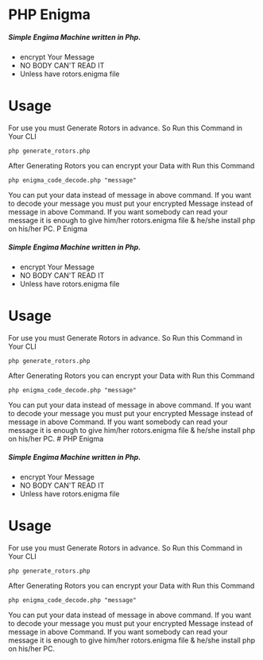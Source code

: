 # PHP Enigma
##### Simple Engima Machine written in Php.
- encrypt Your Message  
- NO BODY CAN'T READ IT 
- Unless have rotors.enigma file
# Usage 
For use you must Generate Rotors in advance.
So Run this Command in Your CLI
```
php generate_rotors.php
```
After Generating Rotors you can encrypt your Data with Run this Command
```
php enigma_code_decode.php "message"
```
You can put your data instead of message in above command. If you want to decode your message you must put your encrypted Message instead of message in above Command. 
If you want somebody can read your message it is enough to give him/her rotors.enigma file & he/she install php on his/her PC. P Enigma
##### Simple Engima Machine written in Php.
- encrypt Your Message  
- NO BODY CAN'T READ IT 
- Unless have rotors.enigma file
# Usage 
For use you must Generate Rotors in advance.
So Run this Command in Your CLI
```
php generate_rotors.php
```
After Generating Rotors you can encrypt your Data with Run this Command
```
php enigma_code_decode.php "message"
```
You can put your data instead of message in above command. If you want to decode your message you must put your encrypted Message instead of message in above Command. 
If you want somebody can read your message it is enough to give him/her rotors.enigma file & he/she install php on his/her PC. # PHP Enigma
##### Simple Engima Machine written in Php.
- encrypt Your Message  
- NO BODY CAN'T READ IT 
- Unless have rotors.enigma file
# Usage 
For use you must Generate Rotors in advance.
So Run this Command in Your CLI
```
php generate_rotors.php
```
After Generating Rotors you can encrypt your Data with Run this Command
```
php enigma_code_decode.php "message"
```
You can put your data instead of message in above command. If you want to decode your message you must put your encrypted Message instead of message in above Command. 
If you want somebody can read your message it is enough to give him/her rotors.enigma file & he/she install php on his/her PC. 
